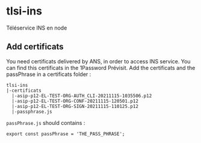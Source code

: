 # tlsi-ins
Téléservice INS en node

## Add certificats
You need certificats delivered by ANS, in order to access INS service. 
You can find this certificats in the 1Password Prévisit.
Add the certificats and the passPhrase in a certificats folder :
```
tlsi-ins
|-certificats
  |-asip-p12-EL-TEST-ORG-AUTH_CLI-20211115-1035506.p12
  |-asip-p12-EL-TEST-ORG-CONF-20211115-120501.p12
  |-asip-p12-EL-TEST-ORG-SIGN-20211115-110125.p12
  |-passphrase.js
```

`passPhrase.js` should contains :
```
export const passPhrase = 'THE_PASS_PHRASE';
```
